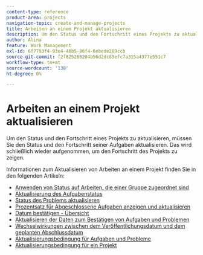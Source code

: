 ```yaml
---
content-type: reference
product-area: projects
navigation-topic: create-and-manage-projects
title: Arbeiten an einem Projekt aktualisieren
description: Um den Status und den Fortschritt eines Projekts zu aktualisieren, müssen Sie den Status und den Fortschritt seiner Aufgaben aktualisieren. Das wird schließlich wieder aufgenommen, um den Fortschritt des Projekts zu zeigen.
author: Alina
feature: Work Management
exl-id: 6f7793f4-93e4-46b5-86f4-6ebede289ccb
source-git-commit: f2f825280204b56d2dc85efc7a315a4377e551c7
workflow-type: tm+mt
source-wordcount: '138'
ht-degree: 0%

---
```


# Arbeiten an einem Projekt aktualisieren

Um den Status und den Fortschritt eines Projekts zu aktualisieren, müssen Sie den Status und den Fortschritt seiner Aufgaben aktualisieren. Das wird schließlich wieder aufgenommen, um den Fortschritt des Projekts zu zeigen.

Informationen zum Aktualisieren von Arbeiten an einem Projekt finden Sie in den folgenden Artikeln:

* [Anwenden von Status auf Arbeiten, die einer Gruppe zugeordnet sind](../../../manage-work/projects/updating-work-in-a-project/apply-custom-status-work-assigned-to-group.md)
* [Aktualisierung des Aufgabenstatus](../../../manage-work/projects/updating-work-in-a-project/update-task-status.md)
* [Status des Problems aktualisieren](../../../manage-work/projects/updating-work-in-a-project/update-issue-status.md)
* [Prozentsatz für Abgeschlossene Aufgaben anzeigen und aktualisieren](../../../manage-work/projects/updating-work-in-a-project/view-update-percent-complete-for-tasks.md)
* [Datum bestätigen - Übersicht](../../../manage-work/projects/updating-work-in-a-project/overview-of-commit-dates.md)
* [Aktualisieren der Daten zum Bestätigen von Aufgaben und Problemen](../../../manage-work/projects/updating-work-in-a-project/update-commit-date-on-tasks-and-issues.md)
* [Wechselwirkungen zwischen dem Veröffentlichungsdatum und dem geplanten Abschlussdatum](../../../manage-work/projects/updating-work-in-a-project/interactions-between-commit-and-planned-completion-dates.md)
* [Aktualisierungsbedingung für Aufgaben und Probleme](../../../manage-work/projects/updating-work-in-a-project/update-condition-for-tasks-and-issues.md)
* [Aktualisierungsbedingung für ein Projekt](../../../manage-work/projects/updating-work-in-a-project/update-condition-on-project.md)
